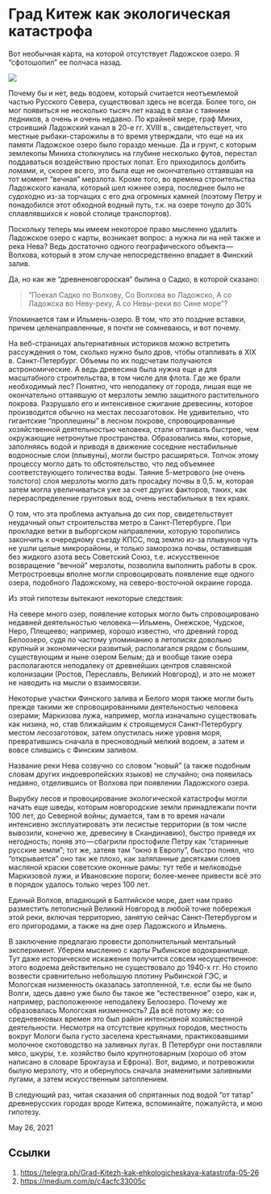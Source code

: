 # Град Китеж как экологическая катастрофа

Вот необычная карта, на которой отсутствует Ладожское озеро. Я
“сфотошопил” ее полчаса назад.

![](content/img/6IUF8Z0vhGv6iXcZ.png)

Почему бы и нет, ведь водоем, который считается неотъемлемой частью
Русского Севера, существовал здесь не всегда. Более того, он мог
появиться не несколько тысяч лет назад в связи с таянием ледников, а
очень и очень недавно. По крайней мере, граф Миних, строивший Ладожский
канал в 20-е гг. XVIII в., свидетельствует, что местные
рыбаки-старожилы в то время утверждали, что еще на их памяти Ладожское
озеро было гораздо меньше. Да и грунт, с которым землекопы Миниха
столкнулись на глубине несколько футов, перестал поддаваться
воздействию простых лопат. Его приходилось долбить ломами, и, скорее
всего, это была еще не окончательно оттаявшая на тот момент “вечная”
мерзлота. Кроме того, во времена строительства Ладожского канала,
который шел южнее озера, последнее было не судоходно из-за торчащих с
его дна огромных камней (поэтому Петру и понадобился этот обходной
водный путь, т.к. на озере тонуло до 30% сплавлявшихся к новой столице
транспортов).

Поскольку теперь мы имеем некоторое право мысленно удалить Ладожское
озеро с карты, возникает вопрос: а нужна ли на ней также и река Нева?
Ведь достаточно одного географического объекта — Волхова, который в
этом случае непосредственно впадает в Финский залив.

Да, но как же “древненовгороская” былина о Садко, в которой сказано:

>  “Поехал Садко по Волхову,
>  Со Волхова во Ладожско,
>  А со Ладожска во Неву-реку,
>  А со Невы-реки во Сине море”?

Упоминается там и Ильмень-озеро. В том, что это поздние вставки, причем
целенаправленные, я почти не сомневаюсь, и вот почему.

На веб-страницах альтернативных историков можно встретить рассуждения о
том, сколько нужно было дров, чтобы отапливать в XIX в.
Санкт-Петербург. Объемы по их подсчетам получаются астрономические. А
ведь древесина была нужна еще и для масштабного строительства, в том
числе для флота. Где же брали необходимый лес? Понятно, что неподалеку
от города, лишая еще не окончательно оттаявшую от мерзлоты землю
защитного растительного покрова. Разрушало его и интенсивное сжигание
древесины, которое производится обычно на местах лесозаготовок. Не
удивительно, что гигантские “проплешины” в лесном покрове,
спровоцированные хозяйственной деятельностью человека, стали оттаивать
быстрее, чем окружающие нетронутые пространства. Образовались ямы,
которые, заполняясь водой и приводя в движение соседние нестабильные
водоносные слои (плывуны), могли быстро расширяться. Толчок этому
процессу могло дать то обстоятельство, что лед объемнее
соответствующего толичества воды. Таяние 5-метрового (не очень
толстого) слоя мерзлоты могло дать просадку почвы в 0,5. м, которая
затем могла увеличиваться уже за счет других факторов, таких, как
перераспределение грунтовых вод, очень нестабильных в тех краях.

О том, что эта проблема актуальна до сих пор, свидетельствует неудачный
опыт строительства метро в Санкт-Петербурге. При прокладке ветки в
выборгском направлении, которую торопились закончить к очередному
съезду КПСС, под землю из-за плывунов чуть не ушли целые микрорайоны, и
только заморозка почвы, оставившая без жидкого азота весь Советский
Союз, т.е. искусственное возвращение “вечной” мерзлоты, позволила
выполнить работы в срок. Метростроевцы вполне могли спровоцировать
появление еще одного озера, подобного Ладожскому, на северо-восточной
окраине города.

Из этой гипотезы вытекают некоторые следствия:

На севере много озер, появление которых могло быть спровоцировано
недавней деятельностью человека — Ильмень, Онежское, Чудское, Неро,
Плещеево; например, хорошо известно, что древний город Белоозеро,
судя по частому упоминанию в летописях довольно крупный и
экономически развитый, располагался рядом с большим, существующим и
ныне озером Белым; да и вообще такие озера располагаются неподалеку
от древнейших центров славянской колонизации (Ростов, Переславль,
Великий Новгород), и это не может не наводить на мысли о
взаимосвязи.

Некоторые участки Финского залива и Белого моря также могли быть
прежде такими же спровоцированными деятельностью человека озерами;
Маркизова лужа, например, могла изначально существовать как низина,
но, став ближайшим к строящемуся Санкт-Петербургу местом
лесозаготовок, затем опустилась ниже уровня моря, превратившись
сначала в пресноводный мелкий водоем, а затем и вовсе слившись с
Финским заливом.

Название реки Нева созвучно со словом “новый” (а также подобным
словам других индоевропейских языков) не случайно; она появилась
недавно, отделившись от Волхова при появлении Ладожского озера.

Вырубку лесов и провоцирование экологической катастрофы могли
начать еще шведы, которым новгородские земли принадлежали почти 100
лет, до Северной войны; думается, там в то время начали интенсивно
эксплуатировать эти лесистые территории (в том числе вывозили,
конечно же, древесину в Скандинавию), быстро приведя их негодность;
поняв это — сбагрили простофиле Петру как “старинные русские
земли”; тот же, затеяв там “окно в Европу”, быстро понял, что
“открывается” оно так же плохо, как заляпанные десятками слоев
масляной краски советские оконные рамы: тут тебе и мелководье
Маркизовой лужи, и Ивановские пороги; более-менее привести всё это
в порядок удалось только через 100 лет.

Единый Волхов, впадающий в Балтийское море, дает нам право
разместить летописный Великий Новгород в любой точке побережья этой
реки, включая территорию, занятую сейчас Санкт-Петербургом и его
пригородами, а также на дне озер Ладожского и Ильмень.

В заключение предлагаю провести дополнительный ментальный эксперимент.
Уберем мысленно с карты Рыбинское водохранилище. Тут даже историческое
искажение получится совсем несущественное: этого водоема действительно
не существовало до 1940-х гг. Но стоило возвести сравнительно небольшую
плотину Рыбинской ГЭС, и Мологская низменность оказалась затопленной,
т.е. если бы не было Волги, здесь давно уже было бы такое же
“естественное” озеро, как и, например, расположенное неподалеку
Белоозеро. Почему же образовалась Мологская низменность? Да всё потому
же: со средневековых времен это был район интенсивной хозяйственной
деятельности. Несмотря на отсутствие крупных городов, местность вокруг
Мологи была густо заселена крестьянами, практиковавшими молочное
скотоводство на заливных лугах. В Петербург они поставляли мясо, шкуры,
т.е. хозяйство было крупнотоварным (хорошо об этом написано в словаре
Брокгауза и Ефрона). Вот, видимо, и потревожили былую мерзлоту, что и
обернулось сначала знаменитыми заливными лугами, а затем искусственным
затоплением.

В следующий раз, читая сказания об спрятанных под водой “от татар”
древнерусских городах вроде Китежа, вспоминайте, пожалуйста, и мою
гипотезу.

<time>May 26, 2021</time>

## Ссылки

1. https://telegra.ph/Grad-Kitezh-kak-ehkologicheskaya-katastrofa-05-26
3. https://medium.com/p/c4acfc33005c
